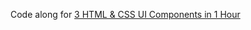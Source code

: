 Code along for [3 HTML & CSS UI Components in 1 Hour](https://www.youtube.com/watch?v=6EajwhCNLfc&t=141s)

